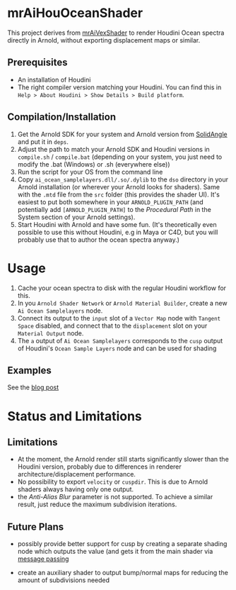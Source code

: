 # mrAiHouOceanShader

This project derives from [mrAiVexShader](https://github.com/mruegenberg/mrAiVexShader) to render Houdini Ocean spectra directly in Arnold, without exporting displacement maps or similar.

## Prerequisites
- An installation of Houdini
- The right compiler version matching your Houdini. You can find this in `Help > About Houdini > Show Details > Build platform`.

## Compilation/Installation
1. Get the Arnold SDK for your system and Arnold version from [SolidAngle](https://www.solidangle.com/arnold/download/) and put it in `deps`.
2. Adjust the path to match your Arnold SDK and Houdini versions in `compile.sh` / `compile.bat` (depending on your system, you just need to modify the .bat (Windows) or .sh (everywhere else))
3. Run the script for your OS from the command line
4. Copy `ai_ocean_samplelayers.dll/.so/.dylib` to the `dso` directory in your Arnold installation (or wherever your Arnold looks for shaders). Same with the `.mtd` file from the `src` folder (this provides the shader UI). It's easiest to put both somewhere in your `ARNOLD_PLUGIN_PATH` (and potentially add `[ARNOLD_PLUGIN_PATH]` to the *Procedural Path* in the System section of your Arnold settings).
5. Start Houdini with Arnold and have some fun. (It's theoretically even possible to use this without Houdini, e.g in Maya or C4D, but you will probably use that to author the ocean spectra anyway.)

# Usage

1. Cache your ocean spectra to disk with the regular Houdini workflow for this. 
2. In you `Arnold Shader Network` or `Arnold Material Builder`, create a new `Ai Ocean Samplelayers` node.
3. Connect its output to the `input` slot of a `Vector Map` node with `Tangent Space` disabled, and connect that to the `displacement` slot on your `Material Output` node.
4. The `a` output of `Ai Ocean Samplelayers` corresponds to the `cusp` output of Houdini's `Ocean Sample Layers` node and can be used for shading

## Examples

See the [blog post](https://www.marcelruegenberg.com/blog/2020/9/9/houdini-arnold-ocean-spectra)

# Status and Limitations

## Limitations
- At the moment, the Arnold render still starts significantly slower than the Houdini version, probably due to differences in renderer architecture/displacement performance.
- No possibility to export `velocity` or `cuspdir`. This is due to Arnold shaders always having only one output.
- the _Anti-Alias Blur_ parameter is not supported. To achieve a similar result, just reduce the maximum subdivision iterations. 

## Future Plans

- possibly provide better support for cusp by creating a separate shading node which outputs the value (and gets it from the main shader via [message passing](https://docs.arnoldrenderer.com/api/arnold-6.0.3.1/group__ai__shader__message.html#details)

- create an auxiliary shader to output bump/normal maps for reducing the amount of subdivisions needed
